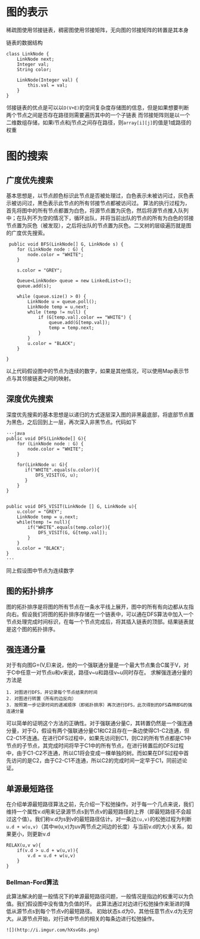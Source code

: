 # 图的表示 #
稀疏图使用邻接链表，稠密图使用邻接矩阵，无向图的邻接矩阵的转置是其本身

链表的数据结构 
	
	class LinkNode {
	    LinkNode next;
	    Integer val;
		String color;
	
	    LinkNode(Integer val) {
	        this.val = val;
	    }
	}
邻接链表的优点是可以以`O(V+E)`的空间复杂度存储图的信息，但是如果想要判断两个节点之间是否存在路径则需要遍历其中的一个子链表
而邻接矩阵则是以一个二维数组存储，如果i节点和j节点之间存在路径，则`array[i][j]`的值是1或路径的权重

# 图的搜索 #
## 广度优先搜索 ##
基本思想是，以节点颜色标识此节点是否被处理过，白色表示未被访问过，灰色表示被访问过，黑色表示此节点的所有邻接节点都被访问过。
算法的执行过程为，首先将图中的所有节点都置为白色，将源节点置为灰色，然后将源节点推入队列中；在队列不为空的情况下，循环出队，并将当前出队的节点的所有为白色的邻接节点置为灰色（被发现），之后将出队的节点置为灰色。二叉树的层级遍历就是图的广度优先搜索。
    
     public void BFS(LinkNode[] G, LinkNode s) {
        for (LinkNode node : G) {
            node.color = "WHITE";
        }

        s.color = "GREY";

        Queue<LinkNode> queue = new LinkedList<>();
        queue.add(s);

        while (queue.size() > 0) {
            LinkNode u = queue.poll();
            LinkNode temp = u.next;
            while (temp != null) {
                if (G[temp.val].color == "WHITE") {
                    queue.add(G[temp.val]);
                    temp = temp.next;
                }
            }
            u.color = "BLACK";
        }

    }
以上代码假设图中的节点为连续的数字，如果是其他情况，可以使用Map表示节点与其邻接链表之间的映射。

## 深度优先搜索 ##
深度优先搜索的基本思想是以递归的方式逐层深入图的非黑最底部，将底部节点置为黑色，之后回到上一层，再次深入非黑节点。代码如下

	···java
    public void DFS(LinkNode[] G){
        for (LinkNode node : G) {
            node.color = "WHITE";
        }

        for(LinkNode u: G){
           if("WHITE".equals(u.color)){
               DFS_VISIT(G, u);
           }
        }
    }


    public void DFS_VISIT(LinkNode [] G, LinkNode u){
        u.color = "GREY";
        LinkNode temp = u.next;
        while(temp != null){
            if("WHITE".equals(temp.color)){
                DFS_VISIT(G, G[temp.val]);
            }
        }
        u.color = "BLACK";
    }
	···
同上假设图中节点为连续数字

## 图的拓扑排序 ##

图的拓扑排序是将图的所有节点在一条水平线上展开，图中的所有有向边都从左指向右。假设我们将图的拓扑排序存储在一个链表中，可以通在DFS算法中加入一个节点处理完成时间标识，在每一个节点完成后，将其插入链表的顶部。结果链表就是这个图的拓扑排序。

## 强连通分量 ##
对于有向图G=(V,E)来说，他的一个强联通分量是一个最大节点集合C属于V，对于C中任意一对节点u和v来说，路径v~u和路径v~u同时存在。
求解强连通分量的方法是
    
    1. 对图进行DFS，并记录每个节点结束的时间
    2. 对图进行转置（所有的边反向）
    3. 按照第一步记录时间的递减顺序（即拓扑排序）再次进行DFS，此次得到的DFS森林即G的强连通分量
可以简单的证明这个方法的正确性。对于强联通分量C，其转置仍然是一个强连通分量，对于G，假设有两个强联通分量C1和C2且存在一条边使得C1-C2连通，但C2-C1不连通。在进行DFS过程中，如果先访问到C1，则C2的所有节点都是C1中节点的子节点，其完成时间将早于C1中的所有节点，在进行转置后的DFS过程中，由于C1-C2不连通，所以C1将会变成一棵单独的树。而如果在DFS过程中首先访问的是C2，由于C2-C1不连通，所以C2的完成时间一定早于C1，同前述论证。


## 单源最短路径 ##
在介绍单源最短路径算法之前，先介绍一下松弛操作。对于每一个几点来说，我们维持一个属性v.d用来记录源节点s到节点v的最短路径的上界（即最短路径不会超过这个值）。我们称v.d为s到v的最短路径估计。对一条边`(u,v)`的松弛过程为判断`u.d + w(u,v)`（其中w(u,v)为uv两节点之间边的长度）与当前v.d的大小关系，如果更小，则更新v.d

    RELAX(u,v w){
	    if(v.d > u.d + w(u,v)){
	        v.d = u.d + w(u,v)
	    }
	}
### Bellman-Ford算法 ###
此算法解决的是一般情况下的单源最短路径问题，一般情况是指边的权重可以为负值。我们假设图中没有值为负值的环。
此算法通过对边进行松弛操作来渐进的降低从源节点s到每个节点v的最短路径。
初始状态s.d为0，其他任意节点v.d为无穷大。从源节点开始，对行进中节点的相关的每条边进行松弛操作。

	![](http://i.imgur.com/hXsvG8s.png)

